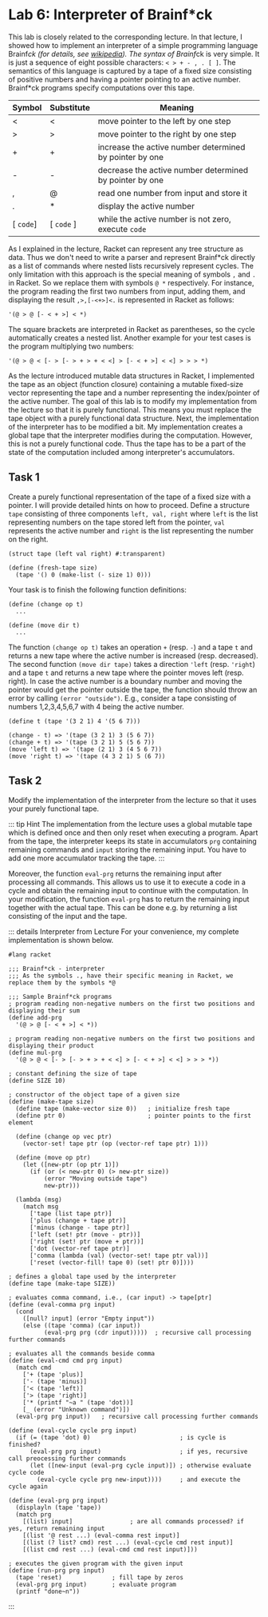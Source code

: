 # Lab 6: Interpreter of Brainf*ck

This lab is closely related to the corresponding lecture. In that lecture, I showed how to implement
an interpreter of a simple programming language Brainf*ck (for details, see
[wikipedia](https://en.wikipedia.org/wiki/Brainfuck)). The syntax of Brainf*ck is very simple. It is
just a sequence of eight possible characters: `< > + - , . [ ]`. The semantics of
this language is captured by a tape of a fixed size consisting of positive numbers and having a
pointer pointing to an active number. Brainf*ck programs specify computations over this tape.


| Symbol | Substitute | Meaning |
| ------ | ---------- | ------- |
| <      | <          | move pointer to the left by one step |
| >      | >          | move pointer to the right by one step |
| +      | +          | increase the active number determined by pointer by one |
| -      | -          | decrease the active number determined by pointer by one |
| ,      | @          | read one number from input and store it  |
| .      | *          | display the active number|
| [ `code`] | [ `code` ] | while the active number is not zero, execute `code` |

As I explained in the lecture, Racket can represent any tree structure as data. Thus we don't need
to write a parser and represent Brainf*ck directly as a list of commands where nested lists recursively represent cycles. The only limitation with this approach is the special meaning of symbols `,`
and `.`
in Racket. So we replace them with symbols `@ *`
respectively. For instance, the program reading the first two numbers from input, adding them, and displaying the result `,>,[-<+>]<.` is represented in Racket as follows:
```racket
'(@ > @ [- < + >] < *)
```
The square brackets are interpreted in Racket as parentheses, so the cycle automatically creates a nested list.
Another example for your test cases is the program multiplying two numbers:
```racket
'(@ > @ < [- > [- > + > + < <] > [- < + >] < <] > > > *)
```

As the lecture introduced mutable data structures in Racket, I implemented the tape as an object (function closure)
containing a mutable fixed-size vector representing the tape and a number representing the index/pointer of the active number.
The goal of this lab is to modify my implementation from the lecture so that it is purely functional.
This means you must replace the tape object with a purely functional data structure. Next, the implementation of the interpreter
has to be modified a bit. My implementation creates a global tape that the interpreter modifies during the computation.
However, this is not a purely functional code. Thus the tape has to be a part of the state of the computation included among interpreter's
accumulators.

## Task 1
Create a purely functional representation of the tape of a fixed size with a pointer. I will provide detailed hints on how to proceed.
Define a structure `tape` consisting of three components
`left, val, right`
where `left` is the list representing numbers on the tape stored left from the pointer,
`val`
represents the active number and `right` is the list representing the number on the right.

```racket
(struct tape (left val right) #:transparent)

(define (fresh-tape size)
  (tape '() 0 (make-list (- size 1) 0)))
```

Your task is to finish the following function definitions:

```racket
(define (change op t)
  ...

(define (move dir t)
  ...
```

The function `(change op t)`
takes an operation `+` (resp. `-`) and a tape `t` and returns a new tape where the active number is
increased (resp. decreased). The second function `(move dir tape)` takes a direction `'left` (resp.
`'right`) and a tape `t` and returns a new tape where the pointer moves left (resp. right). In case
the active number is a boundary number and moving the pointer would get the pointer outside the
tape, the function should throw an error by calling `(error "outside")`. E.g., consider a tape
consisting of numbers 1,2,3,4,5,6,7 with 4 being the active number.
```racket
(define t (tape '(3 2 1) 4 '(5 6 7)))

(change - t) => '(tape (3 2 1) 3 (5 6 7))
(change + t) => '(tape (3 2 1) 5 (5 6 7))
(move 'left t) => '(tape (2 1) 3 (4 5 6 7))
(move 'right t) => '(tape (4 3 2 1) 5 (6 7))
```

<!--
::: details Solution
```racket
(define (change op t)
  (tape (tape-left t)
        (op (tape-val t) 1)
        (tape-right t)))

(define (move dir t)
  (match (cons dir t)
    [(cons 'left (tape '() _ _)) (error "Outside tape")]
    [(cons 'right (tape _ _ '())) (error "Outside tape")]
    [(cons 'left (tape left val right)) 
     (tape (cdr left) (car left) (cons val right))]
    [(cons 'right (tape left val right))
     (tape (cons val left) (car right) (cdr right))]))
```
:::
-->

## Task 2
Modify the implementation of the interpreter from the lecture so that it uses your purely functional tape.

::: tip Hint
The implementation from the lecture uses a global mutable tape which is defined once and then only reset when executing a program.
Apart from the tape, the interpreter keeps its state in accumulators `prg`
containing remaining commands and `input` storing the remaining input. You have to add one more accumulator tracking the tape.
:::

Moreover, the function `eval-prg` returns the remaining input after processing all commands. This allows us to use it to execute a code in a cycle
and obtain the remaining input to continue with the computation. In your modification, the function `eval-prg` has to return the remaining input
together with the actual tape. This can be done e.g. by returning a list consisting of the input and the tape.

::: details Interpreter from Lecture
For your convenience, my complete implementation is shown below.
```racket
#lang racket

;;; Brainf*ck - interpreter
;;; As the symbols ., have their specific meaning in Racket, we replace them by the symbols *@

;;; Sample Brainf*ck programs
; program reading non-negative numbers on the first two positions and displaying their sum
(define add-prg
  '(@ > @ [- < + >] < *))

; program reading non-negative numbers on the first two positions and displaying their product
(define mul-prg
  '(@ > @ < [- > [- > + > + < <] > [- < + >] < <] > > > *))

; constant defining the size of tape
(define SIZE 10)

; constructor of the object tape of a given size
(define (make-tape size)
  (define tape (make-vector size 0))   ; initialize fresh tape
  (define ptr 0)                       ; pointer points to the first element

  (define (change op vec ptr)
    (vector-set! tape ptr (op (vector-ref tape ptr) 1)))

  (define (move op ptr)
    (let ([new-ptr (op ptr 1)])
      (if (or (< new-ptr 0) (> new-ptr size))
          (error "Moving outside tape")
          new-ptr)))

  (lambda (msg)
    (match msg
      ['tape (list tape ptr)]
      ['plus (change + tape ptr)]
      ['minus (change - tape ptr)]
      ['left (set! ptr (move - ptr))]
      ['right (set! ptr (move + ptr))]
      ['dot (vector-ref tape ptr)]
      ['comma (lambda (val) (vector-set! tape ptr val))]
      ['reset (vector-fill! tape 0) (set! ptr 0)])))

; defines a global tape used by the interpreter
(define tape (make-tape SIZE))

; evaluates comma command, i.e., (car input) -> tape[ptr]
(define (eval-comma prg input)
  (cond
    ([null? input] (error "Empty input"))
    (else ((tape 'comma) (car input))
          (eval-prg prg (cdr input)))))  ; recursive call processing further commands

; evaluates all the commands beside comma
(define (eval-cmd cmd prg input)
  (match cmd
    ['+ (tape 'plus)]
    ['- (tape 'minus)]
    ['< (tape 'left)]
    ['> (tape 'right)]
    ['* (printf "~a " (tape 'dot))]
    [_ (error "Unknown command")])
  (eval-prg prg input))   ; recursive call processing further commands

(define (eval-cycle cycle prg input)
  (if (= (tape 'dot) 0)                         ; is cycle is finished?
      (eval-prg prg input)                      ; if yes, recursive call preocessing further commands
      (let ([new-input (eval-prg cycle input)]) ; otherwise evaluate cycle code
        (eval-cycle cycle prg new-input))))     ; and execute the cycle again

(define (eval-prg prg input)
  (displayln (tape 'tape))
  (match prg
    [(list) input]                ; are all commands processed? if yes, return remaining input
    [(list '@ rest ...) (eval-comma rest input)]
    [(list (? list? cmd) rest ...) (eval-cycle cmd rest input)]
    [(list cmd rest ...) (eval-cmd cmd rest input)]))

; executes the given program with the given input
(define (run-prg prg input)
  (tape 'reset)              ; fill tape by zeros
  (eval-prg prg input)       ; evaluate program
  (printf "done~n"))
```
:::

<!--
/*
A solution to Task 2 can be found [[https://drive.google.com/file/d/1tPR3ZxEop3l7qmHoywekLTuc7KhwgS_x/view?usp=sharing|here]].
*/

-->
